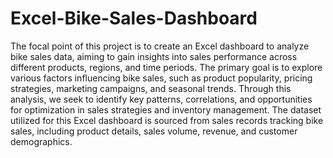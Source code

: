 # Excel-Bike-Sales-Dashboard
The focal point of this project is to create an Excel dashboard to analyze bike sales data, aiming to gain insights into sales performance across different products, regions, and time periods. The primary goal is to explore various factors influencing bike sales, such as product popularity, pricing strategies, marketing campaigns, and seasonal trends. Through this analysis, we seek to identify key patterns, correlations, and opportunities for optimization in sales strategies and inventory management. The dataset utilized for this Excel dashboard is sourced from sales records tracking bike sales, including product details, sales volume, revenue, and customer demographics.
